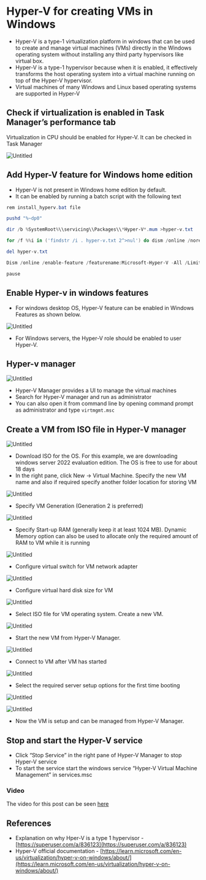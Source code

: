 # Hyper-V for creating VMs in Windows
-   Hyper-V is a type-1 virtualization platform in windows that can be used to create and manage virtual machines (VMs) directly in the Windows operating system without installing any third party hypervisors like virtual box.
-   Hyper-V is a type-1 hypervisor because when it is enabled, it effectively transforms the host operating system into a virtual machine running on top of the Hyper-V hypervisor.
-   Virtual machines of many Windows and Linux based operating systems are supported in Hyper-V

## Check if virtualization is enabled in Task Manager’s performance tab

Virtualization in CPU should be enabled for Hyper-V. It can be checked in Task Manager

![Untitled](https://github.com/nagasudhirpulla/taming_python/blob/master/blog/skills/assets/img/task_manager_virtualization_check.png?raw=true)

## Add Hyper-V feature for Windows home edition

-   Hyper-V is not present in Windows home edition by default.
-   It can be enabled by running a batch script with the following text

```powershell
rem install_hyperv.bat file

pushd "%~dp0"

dir /b %SystemRoot%\\servicing\\Packages\\*Hyper-V*.mum >hyper-v.txt

for /f %%i in ('findstr /i . hyper-v.txt 2^>nul') do dism /online /norestart /add-package:"%SystemRoot%\\servicing\\Packages\\%%i"

del hyper-v.txt

Dism /online /enable-feature /featurename:Microsoft-Hyper-V -All /LimitAccess /ALL

pause

```

## Enable Hyper-v in windows features

-   For windows desktop OS, Hyper-V feature can be enabled in Windows Features as shown below.

![Untitled](https://github.com/nagasudhirpulla/taming_python/blob/master/blog/skills/assets/img/hyper_v_windows_feature.png?raw=true)

-   For Windows servers, the Hyper-V role should be enabled to user Hyper-V.

## Hyper-v manager

![Untitled](https://github.com/nagasudhirpulla/taming_python/blob/master/blog/skills/assets/img/hyper_v_manager_start.png?raw=true)

-   Hyper-V Manager provides a UI to manage the virtual machines
-   Search for Hyper-V manager and run as administrator
-   You can also open it from command line by opening command prompt as administrator and type `virtmgmt.msc`

## Create a VM from ISO file in Hyper-V manager

![Untitled](https://github.com/nagasudhirpulla/taming_python/blob/master/blog/skills/assets/img/windows_server_iso_download.png?raw=true)

-   Download ISO for the OS. For this example, we are downloading windows server 2022 evaluation edition. The OS is free to use for about 18 days
-   In the right pane, click New → Virtual Machine. Specify the new VM name and also if required specify another folder location for storing VM

![Untitled](https://github.com/nagasudhirpulla/taming_python/blob/master/blog/skills/assets/img/hyper_v_vm_setup_1.png?raw=true)

-   Specify VM Generation (Generation 2 is preferred)

![Untitled](https://github.com/nagasudhirpulla/taming_python/blob/master/blog/skills/assets/img/hyper_v_vm_setup_2.png?raw=true)

-   Specify Start-up RAM (generally keep it at least 1024 MB). Dynamic Memory option can also be used to allocate only the required amount of RAM to VM while it is running

![Untitled](https://github.com/nagasudhirpulla/taming_python/blob/master/blog/skills/assets/img/hyper_v_vm_setup_3.png?raw=true)

-   Configure virtual switch for VM network adapter

![Untitled](https://github.com/nagasudhirpulla/taming_python/blob/master/blog/skills/assets/img/hyper_v_vm_setup_4.png?raw=true)

-   Configure virtual hard disk size for VM

![Untitled](https://github.com/nagasudhirpulla/taming_python/blob/master/blog/skills/assets/img/hyper_v_vm_setup_5.png?raw=true)

-   Select ISO file for VM operating system. Create a new VM.

![Untitled](https://github.com/nagasudhirpulla/taming_python/blob/master/blog/skills/assets/img/hyper_v_vm_setup_6.png?raw=true)

-   Start the new VM from Hyper-V Manager.

![Untitled](https://github.com/nagasudhirpulla/taming_python/blob/master/blog/skills/assets/img/hyper_v_vm_setup_7.png?raw=true)

-   Connect to VM after VM has started

![Untitled](https://github.com/nagasudhirpulla/taming_python/blob/master/blog/skills/assets/img/hyper_v_vm_setup_8.png?raw=true)

-   Select the required server setup options for the first time booting

![Untitled](https://github.com/nagasudhirpulla/taming_python/blob/master/blog/skills/assets/img/hyper_v_vm_setup_9.png?raw=true)

![Untitled](https://github.com/nagasudhirpulla/taming_python/blob/master/blog/skills/assets/img/hyper_v_vm_setup_10.png?raw=true)

-   Now the VM is setup and can be managed from Hyper-V Manager.

## Stop and start the Hyper-V service

-   Click “Stop Service” in the right pane of Hyper-V Manager to stop Hyper-V service
-   To start the service start the windows service “Hyper-V Virtual Machine Management” in services.msc

### Video
The video for this post can be seen [here](https://youtu.be/KC3CwsEtmag)

## References

-   Explanation on why Hper-V is a type 1 hypervisor - [https://superuser.com/a/836123](https://superuser.com/a/836123)
-   Hyper-V official documentation - [https://learn.microsoft.com/en-us/virtualization/hyper-v-on-windows/about/](https://learn.microsoft.com/en-us/virtualization/hyper-v-on-windows/about/)
<!--stackedit_data:
eyJoaXN0b3J5IjpbOTYzNjg2Mjk0LC0xODk0NzE4ODkzLDYzNT
Q4Nzk2OF19
-->